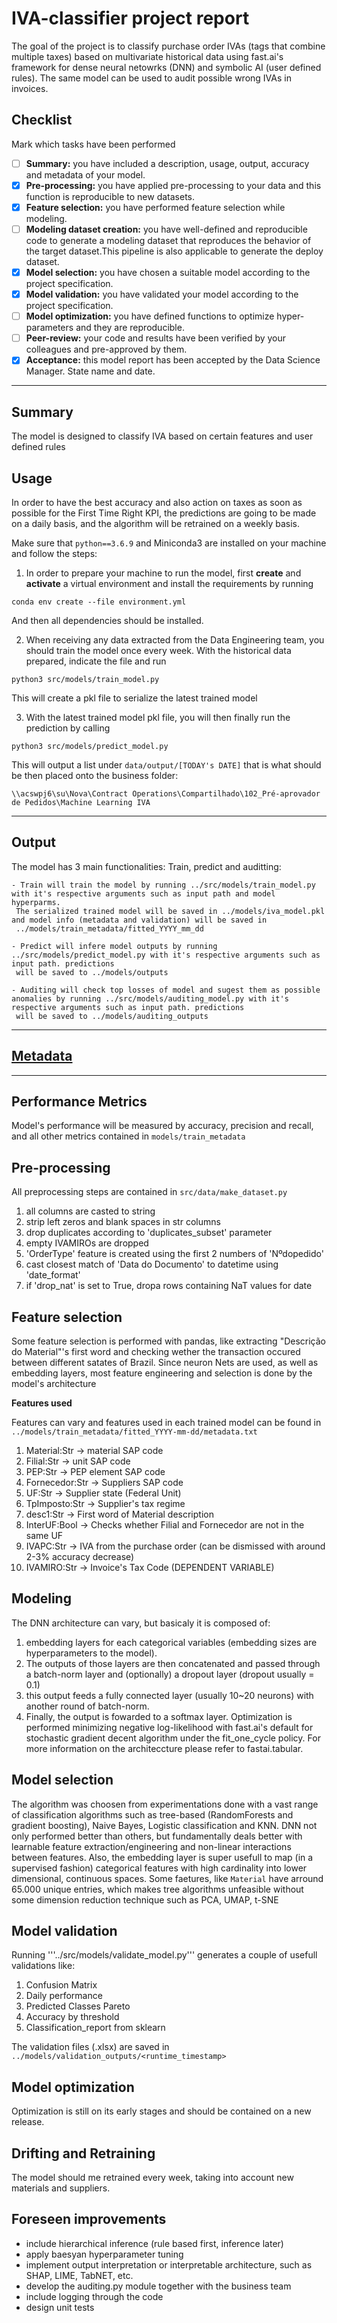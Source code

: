 # IVA-classifier project report 

The goal of the project is to classify purchase order IVAs (tags that combine multiple taxes) based on multivariate historical data using fast.ai's framework for dense neural netowrks (DNN) and symbolic AI (user defined rules). The same model can be used to audit possible wrong IVAs in invoices.

## Checklist

Mark which tasks have been performed

- [ ] **Summary:** you have included a description, usage, output, accuracy and metadata of your model.
- [X] **Pre-processing:** you have applied pre-processing to your data and this function is reproducible to new datasets.
- [X] **Feature selection:** you have performed feature selection while modeling.
- [ ] **Modeling dataset creation:** you have well-defined and reproducible code to generate a modeling dataset that reproduces the behavior of the target dataset.This pipeline is also applicable to generate the deploy dataset.
- [X] **Model selection:** you have chosen a suitable model according to the project specification.
- [X] **Model validation:** you have validated your model according to the project specification.
- [ ] **Model optimization:** you have defined functions to optimize hyper-parameters and they are reproducible.
- [ ] **Peer-review:** your code and results have been verified by your colleagues and pre-approved by them.
- [X] **Acceptance:** this model report has been accepted by the Data Science Manager. State name and date.

---

## Summary

The model is designed to classify IVA based on certain features and user defined rules

## Usage

In order to have the best accuracy and also action on taxes as soon as possible for the First Time Right KPI, the predictions are going to be made on a daily basis, and the algorithm will be retrained on a weekly basis.

Make sure that ```python==3.6.9``` and Miniconda3 are installed on your machine and follow the steps:

1. In order to prepare your machine to run the model, first **create** and **activate** a virtual environment and install the requirements by running

```conda env create --file environment.yml ```

And then all dependencies should be installed.

2. When receiving any data extracted from the Data Engineering team, you should train the model once every week. With the historical data prepared, indicate the file and run

```python3 src/models/train_model.py```

This will create a pkl file to serialize the latest trained model

3. With the latest trained model pkl file, you will then finally run the prediction by calling

```python3 src/models/predict_model.py```

This will output a list under ```data/output/[TODAY's DATE]``` that is what should be then placed onto the business folder:

```\\acswpj6\su\Nova\Contract Operations\Compartilhado\102_Pré-aprovador de Pedidos\Machine Learning IVA```


---

## Output



The model has 3 main functionalities: Train, predict and auditting:
	
    - Train will train the model by running ../src/models/train_model.py with it's respective arguments such as input path and model hyperparms.
     The serialized trained model will be saved in ../models/iva_model.pkl and model info (metadata and validation) will be saved in 
     ../models/train_metadata/fitted_YYYY_mm_dd
    
    - Predict will infere model outputs by running ../src/models/predict_model.py with it's respective arguments such as input path. predictions 
     will be saved to ../models/outputs

    - Auditing will check top losses of model and sugest them as possible anomalies by running ../src/models/auditing_model.py with it's respective arguments such as input path. predictions 
     will be saved to ../models/auditing_outputs

---

## [Metadata](docs/project_metadata.json)

---

## Performance Metrics

Model's performance will be measured by accuracy, precision and recall, and all other metrics contained in ```models/train_metadata```

## Pre-processing

All preprocessing steps are contained in ```src/data/make_dataset.py```

1. all columns are casted to string
2. strip left zeros and blank spaces in str columns
3. drop duplicates according to 'duplicates_subset' parameter
4. empty IVAMIROs are dropped
5. 'OrderType' feature is created using the first 2 numbers of 'Nºdopedido'
6. cast closest match of 'Data do Documento' to datetime using 'date_format'
7. if 'drop_nat' is set to True, dropa rows containing NaT values for date


## Feature selection

Some feature selection is performed with pandas, like extracting "Descrição do Material"'s first word and checking wether the transaction occured
between different satates of Brazil. Since neuron Nets are used, as well as embedding layers, most feature engineering and selection is done by the 
model's architecture

**Features used**

Features can vary and features used in each trained model can be found in ```../models/train_metadata/fitted_YYYY-mm-dd/metadata.txt```

1. Material:Str -> material SAP code
2. Filial:Str -> unit SAP code
3. PEP:Str -> PEP element SAP code
4. Fornecedor:Str -> Suppliers SAP code
5. UF:Str -> Supplier state (Federal Unit)
6. TpImposto:Str -> Supplier's tax regime
7. desc1:Str -> First word of Material description
8. InterUF:Bool -> Checks whether Filial and Fornecedor are not in the same UF
9. IVAPC:Str -> IVA from the purchase order (can be dismissed with around 2-3% accuracy decrease)
10. IVAMIRO:Str -> Invoice's Tax Code (DEPENDENT VARIABLE)

## Modeling

The DNN architecture can vary, but basicaly it is composed of:
1. embedding layers for each categorical variables (embedding sizes are hyperparameters to the model).
2. The outputs of those layers are then concatenated and passed through a batch-norm layer and (optionally) a dropout layer (dropout usually = 0.1)
3. this output feeds a fully connected layer (usually 10~20 neurons) with another round of batch-norm. 
4. Finally, the output is fowarded to a softmax layer. 
Optimization is performed minimizing negative log-likelihood with fast.ai's default for stochastic gradient decent algorithm under the fit_one_cycle policy. For more information on the architeccture please refer to fastai.tabular.

## Model selection

The algorithm was choosen from experimentations done with a vast range of classification algorithms such as tree-based (RandomForests and gradient boosting), Naive Bayes, Logistic classification and KNN. DNN not only performed better than others, but fundamentally deals better with learnable feature extraction/engineering and
non-linear interactions between features. Also, the embedding layer is super usefull to map (in a supervised fashion) categorical features with high cardinality into lower dimensional, continuous spaces.
Some faetures, like ```Material``` have arround 65.000 unique entries, which makes tree algorithms unfeasible without some dimension reduction technique such as PCA, UMAP, t-SNE

## Model validation

Running '''../src/models/validate_model.py''' generates a couple of usefull validations like:
	
1. Confusion Matrix
2. Daily performance
3. Predicted Classes Pareto
4. Accuracy by threshold
5. Classification_report from sklearn

The validation files (.xlsx) are saved in ```../models/validation_outputs/<runtime_timestamp>```

## Model optimization

Optimization is still on its early stages and should be contained on a new release.

## Drifting and Retraining

The model should me retrained every week, taking into account new materials and suppliers.

## Foreseen improvements

- include hierarchical inference (rule based first, inference later)
- apply baesyan hyperparameter tuning
- implement output interpretation or interpretable architecture, such as SHAP, LIME, TabNET, etc.
- develop the auditing.py module together with the business team
- include logging through the code
- design unit tests